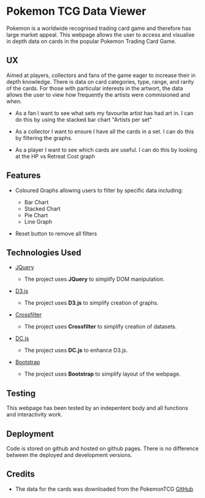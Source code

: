 # Pokemon TCG Data Viewer

Pokemon is a worldwide recognised trading card game and therefore has large market appeal. This webpage allows the user to access and visualise in depth data on cards in the popular Pokemon Trading Card Game.
 
## UX

Aimed at players, collectors and fans of the game eager to increase their in depth knowledge.
There is data on card categories, type, range, and rarity of the cards.
For those with particular interests in the artwort, the data allows the user to view how frequently the artists were commisioned and when.

- As a fan I want to see what sets my favourite artist has had art in. 
  I can do this by using the stacked bar chart "Artists per set"

- As a collector I want to ensure I have all the cards in a set.
  I can do this by filtering the graphs.
 
- As a player I want to see which cards are useful.
  I can do this by looking at the HP vs Retreat Cost graph

## Features

- Coloured Graphs allowing users to filter by specific data including:
  - Bar Chart
  - Stacked Chart
  - Pie Chart
  - Line Graph

- Reset button to remove all filters

## Technologies Used

- [JQuery](https://jquery.com)
    - The project uses **JQuery** to simplify DOM manipulation.

- [D3.js](https://d3js.org/)
    - The project uses **D3.js** to simplify creation of graphs.

- [Crossfilter](https://square.github.io/crossfilter/)
    - The project uses **Crossfilter** to simplify creation of datasets.

- [DC.js](https://dc-js.github.io/dc.js/)
    - The project uses **DC.js** to enhance D3.js.

- [Bootstrap](https://getbootstrap.com/)
    - The project uses **Bootstrap** to simplify layout of the webpage.


## Testing

This webpage has been tested by an indepentent body and all functions and interactivity work. 

## Deployment

Code is stored on github and hosted on github pages. There is no difference between the deployed and development versions.

## Credits

- The data for the cards was downloaded from the PokemonTCG [GitHub](https://github.com/PokemonTCG/pokemon-tcg-data)
